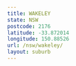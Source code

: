 ```yaml
---
title: WAKELEY
state: NSW
postcode: 2176
latitude: -33.872014
longitude: 150.88526
url: /nsw/wakeley/
layout: suburb
---
```

